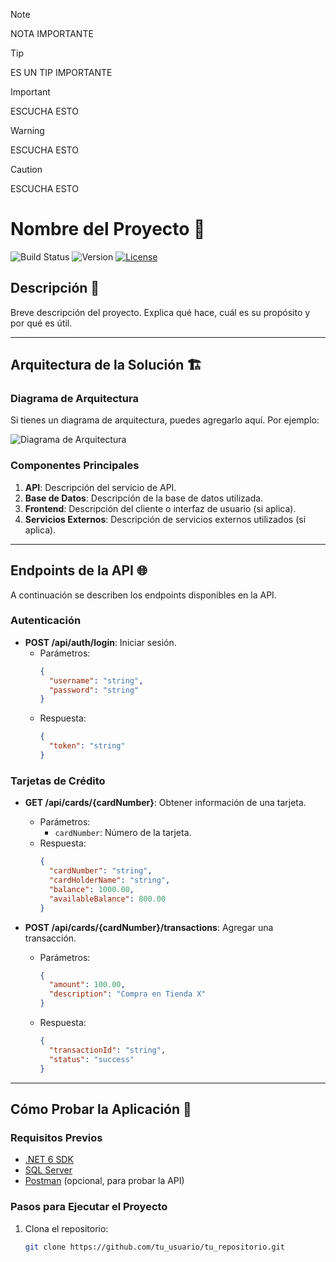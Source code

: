 > [!NOTE]
> NOTA IMPORTANTE

>[!TIP]
>ES UN TIP IMPORTANTE

>[!IMPORTANT]
>ESCUCHA ESTO

>[!WARNING]
>ESCUCHA ESTO

>[!CAUTION]
>ESCUCHA ESTO


# Nombre del Proyecto 🚀

![Build Status](https://img.shields.io/badge/build-passing-brightgreen)
![Version](https://img.shields.io/badge/version-1.0.0-blue)
[![License](https://img.shields.io/badge/License-MIT-blue.svg)](https://opensource.org/licenses/MIT)

## Descripción 📝
Breve descripción del proyecto. Explica qué hace, cuál es su propósito y por qué es útil.

---

## **Arquitectura de la Solución 🏗️**

### Diagrama de Arquitectura
Si tienes un diagrama de arquitectura, puedes agregarlo aquí. Por ejemplo:

![Diagrama de Arquitectura](/docs/architecture.png)

### Componentes Principales
1. **API**: Descripción del servicio de API.
2. **Base de Datos**: Descripción de la base de datos utilizada.
3. **Frontend**: Descripción del cliente o interfaz de usuario (si aplica).
4. **Servicios Externos**: Descripción de servicios externos utilizados (si aplica).

---

## **Endpoints de la API 🌐**

A continuación se describen los endpoints disponibles en la API.

### Autenticación
- **POST /api/auth/login**: Iniciar sesión.
  - Parámetros:
    ```json
    {
      "username": "string",
      "password": "string"
    }
    ```
  - Respuesta:
    ```json
    {
      "token": "string"
    }
    ```

### Tarjetas de Crédito
- **GET /api/cards/{cardNumber}**: Obtener información de una tarjeta.
  - Parámetros:
    - `cardNumber`: Número de la tarjeta.
  - Respuesta:
    ```json
    {
      "cardNumber": "string",
      "cardHolderName": "string",
      "balance": 1000.00,
      "availableBalance": 800.00
    }
    ```

- **POST /api/cards/{cardNumber}/transactions**: Agregar una transacción.
  - Parámetros:
    ```json
    {
      "amount": 100.00,
      "description": "Compra en Tienda X"
    }
    ```
  - Respuesta:
    ```json
    {
      "transactionId": "string",
      "status": "success"
    }
    ```

---

## **Cómo Probar la Aplicación 🧪**

### Requisitos Previos
- [.NET 6 SDK](https://dotnet.microsoft.com/download/dotnet/6.0)
- [SQL Server](https://www.microsoft.com/es-es/sql-server/sql-server-downloads)
- [Postman](https://www.postman.com/downloads/) (opcional, para probar la API)

### Pasos para Ejecutar el Proyecto
1. Clona el repositorio:
   ```bash
   git clone https://github.com/tu_usuario/tu_repositorio.git
